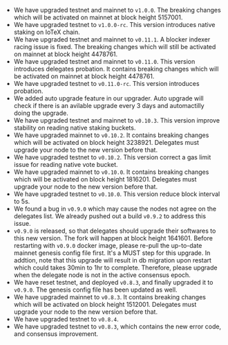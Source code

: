 - We have upgraded testnet and mainnet to `v1.0.0`. The breaking changes which will be activated on mainnet at block height 5157001.
- We have upgraded testnet to `v1.0.0-rc`. This version introduces native staking on IoTeX chain.
- We have upgraded testnet and mainnet to `v0.11.1`. A blocker indexer racing issue is fixed. The breaking changes which will still be activated on mainnet at block height 4478761.
- We have upgraded testnet and mainnet to `v0.11.0`. This version introduces delegates probation. It contains breaking changes which will be activated on mainnet at block height 4478761.
- We have upgraded testnet to `v0.11.0-rc`. This version introduces probation.
- We added auto upgrade feature in our upgrader. Auto upgrade will check if there is an avilable upgrade every 3 days and automactilly doing the upgrade.
- We have upgraded testnet and mainnet to `v0.10.3`. This version improve stability on reading native staking buckets.
- We have upgraded mainnet to `v0.10.2`. It contains breaking changes which will be activated on block height 3238921. Delegates must upgrade your node to the new version before that.
- We have upgraded testnet to `v0.10.2`. This version correct a gas limit issue for reading native vote bucket.
- We have upgraded mainnet to `v0.10.0`. It contains breaking changes which will be activated on block height 1816201. Delegates must upgrade your node to the new version before that.
- We have upgraded testnet to `v0.10.0`. This version reduce block interval to 5s.
- We found a bug in `v0.9.0` which may cause the nodes not agree on the delegates list. We already pushed out a build `v0.9.2` to address this issue.
- `v0.9.0` is released, so that delegates should upgrade their softwares to this new version. The fork will happen at block height 1641601. Before restarting with `v0.9.0` docker image, please re-pull the up-to-date mainnet genesis config file first. It's a MUST step for this upgrade. In addtion, note that this upgrade will result in db migration upon restart which could takes 30min to 1hr to complete. Therefore, please upgrade when the delegate node is not in the active consensus epoch.
- We have reset testnet, and deployed `v0.8.3`, and finally upgraded it to `v0.9.0`. The genesis config file has been updated as well.
- We have upgraded mainnet to `v0.8.3`. It contains breaking changes which will be activated on block height 1512001. Delegates must upgrade your node to the new version before that.
- We have upgraded testnet to `v0.8.4`.
- We have upgraded testnet to `v0.8.3`, which contains the new error code, and consensus improvement.
